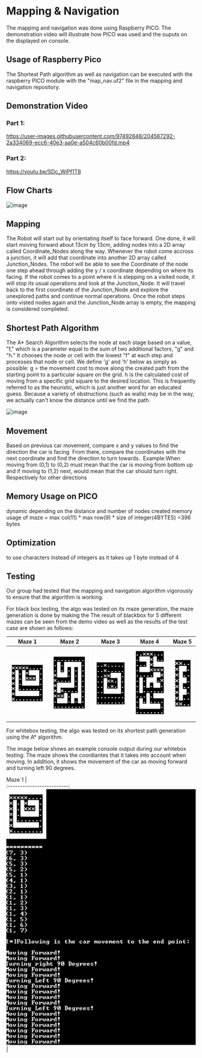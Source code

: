 # Mapping & Navigation
The mapping and navigation was done using Raspberry PICO. The demonstration video will illustrate how PICO was used and the ouputs on the displayed on console. 

## Usage of Raspberry Pico
The Shortest Path algorithm as well as navigation can be executed with the raspberry PICO module with the "map_nav.uf2" file in the mapping and navigation repository.

## Demonstration Video

### Part 1:

https://user-images.githubusercontent.com/97492848/204567292-2a334069-ecc6-40e3-aa0e-a504c60b00fd.mp4

### Part 2:
https://youtu.be/SDc_WiPf1T8

## Flow Charts
<img width="438" alt="image" src="https://user-images.githubusercontent.com/87920891/204574060-d37e902c-44d5-47f9-a8f4-6e265a38feed.png">

## Mapping
The Robot will start out by orientating itself to face forward. One done, it will start moving forward about 13cm by 13cm, adding nodes into a 2D array called Coordinate_Nodes along the way. Whenever the robot come accross a junction, it will add that coordinate into another 2D array called Junction_Nodes. The robot will be able to see the Coordinate of the node one step ahead through adding the y / x coordinate depending on where its facing. If the robot comes to a point where it is stepping on a visited node, it will stop its usual operations and look at the Junction_Node. It will travel back to the first coordinate of the Junction_Node and explore the unexplored paths and continue normal operations. Once the robot steps onto visted nodes again and the Junction_Node array is empty, the mapping is considered completed.


## Shortest Path Algorithm
The A* Search Algorithm selects the node at each stage based on a value, "f," which is a parameter equal to the sum of two additional factors, "g" and "h." It chooses the node or cell with the lowest "f" at each step and processes that node or cell. We define 'g' and 'h' below as simply as possible: g = the movement cost to move along the created path from the starting point to a particular square on the grid. h is the calculated cost of moving from a specific grid square to the desired location. This is frequently referred to as the heuristic, which is just another word for an educated guess. Because a variety of obstructions (such as walls) may be in the way, we actually can't know the distance until we find the path.

<img width="574" alt="image" src="https://user-images.githubusercontent.com/97492848/204579232-d1b6e0df-cc54-445d-831b-1b27ef9e0a35.png">

## Movement
Based on previous car movement, compare x and y values to find the direction the car is facing ​
From there, compare the coordinates with the next coordinate and find the direction to turn towards. ​
Example:​
When moving from (0,1) to (0,2) must mean that the car is moving from bottom up and if moving to (1,2) next, would mean that the car should turn right.​
Respectively for other directions

## Memory Usage on PICO
dynamic depending on the distance and number of nodes created
memory usage of maze = max col(11) * max row(9) * size of integer(4BYTES) 
=396 bytes

## Optimization
to use characters instead of integers as it takes up 1 byte instead of 4 

## Testing
Our group had tested that the mapping and navigation algorithm vigorously to ensure that the algorithm is working.

For black box testing, the algo was tested on its maze generation, the maze generation is done by making the 
The result of blackbox for 5 different mazes can be seen from the demo video as well as the results of the test case are shown as follows:

Maze 1                     |  Maze 2                   | Maze 3                    |  Maze 4                   |  Maze 5
:-------------------------:|:-------------------------:|:-------------------------:|:-------------------------:|:-------------------------:
![test1 result](./assets/maze1.jpeg)   |  ![test2 result](./assets/maze2.jpeg) |  ![test3 result](./assets/maze3.jpeg)  |  ![test4 result](./assets/maze4.jpeg) |  ![test5 result](./assets/maze5.jpeg) 


For whitebox testing, the algo was tested on its shortest path generation using the A* algorithm.

The image below shows an example console output during our whitebox testing:
The maze shows the coordiantes that it takes into account when moving. In addition, it shows the movement of the car as moving forward and turning left 90 degrees.

Maze 1                     |  
:-------------------------:
![test6 result](./assets/short1.jpeg) |
